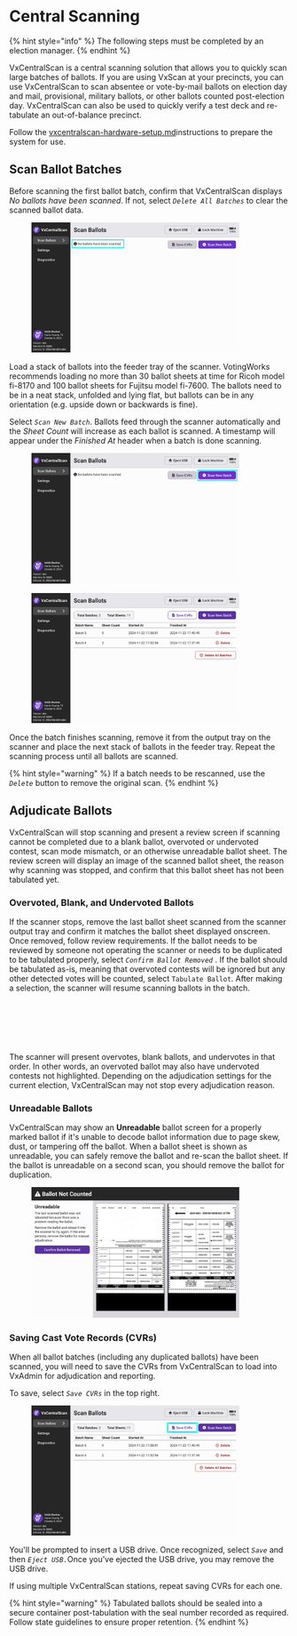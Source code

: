 # Central Scanning

{% hint style="info" %}
The following steps must be completed by an election manager.
{% endhint %}

VxCentralScan is a central scanning solution that allows you to quickly scan large batches of ballots. If you are using VxScan at your precincts, you can use VxCentralScan to scan absentee or vote-by-mail ballots on election day and mail, provisional, military ballots, or other ballots counted post-election day. VxCentralScan can also be used to quickly verify a test deck and re-tabulate an out-of-balance precinct.&#x20;

Follow the [vxcentralscan-hardware-setup.md](vxcentralscan-hardware-setup.md "mention")instructions to prepare the system for use.

## Scan Ballot Batches

Before scanning the first ballot batch, confirm that VxCentralScan displays _No ballots have been scanned_. If not, select _`Delete All Batches`_ to clear the scanned ballot data.

<figure><img src="../.gitbook/assets/no-ballots-scanned copy.png" alt="" width="375"><figcaption></figcaption></figure>

Load a stack of ballots into the feeder tray of the scanner. VotingWorks recommends loading no more than 30 ballot sheets at time for Ricoh model fi-8170 and 100 ballot sheets for Fujitsu model fi-7600. The ballots need to be in a neat stack, unfolded and lying flat, but ballots can be in any orientation (e.g. upside down or backwards is fine).

Select _`Scan New Batch`_. Ballots feed through the scanner automatically and the _Sheet Count_ will increase as each ballot is scanned. A timestamp will appear under the _Finished At_ header when a batch is done scanning.&#x20;

<div><figure><img src="../.gitbook/assets/no-ballots-scanned copy 2.png" alt="" width="375"><figcaption></figcaption></figure> <figure><img src="../.gitbook/assets/cs-ballots-scanned.png" alt="" width="375"><figcaption></figcaption></figure></div>

Once the batch finishes scanning, remove it from the output tray on the scanner and place the next stack of ballots in the feeder tray. Repeat the scanning process until all ballots are scanned.

{% hint style="warning" %}
If a batch needs to be rescanned, use the _`Delete`_ button to remove the original scan.
{% endhint %}

## Adjudicate Ballots

VxCentralScan will stop scanning and present a review screen if scanning cannot be completed due to a blank ballot, overvoted or undervoted contest, scan mode mismatch, or an otherwise unreadable ballot sheet. The review screen will display an image of the scanned ballot sheet, the reason why scanning was stopped, and confirm that this ballot sheet has not been tabulated yet.

### Overvoted, Blank, and Undervoted Ballots

If the scanner stops, remove the last ballot sheet scanned from the scanner output tray and confirm it matches the ballot sheet displayed onscreen. Once removed, follow review requirements. If the ballot needs to be reviewed by someone not operating the scanner or needs to be duplicated to be tabulated properly, select _`Confirm Ballot Removed`_ . If the ballot should be tabulated as-is, meaning that overvoted contests will be ignored but any other detected votes will be counted, select `Tabulate Ballot`.  After making a selection, the scanner will resume scanning ballots in the batch.&#x20;

<div><figure><img src="../.gitbook/assets/overvoted-ballot-cs.png" alt=""><figcaption></figcaption></figure> <figure><img src="../.gitbook/assets/cs-blank-ballot.png" alt=""><figcaption></figcaption></figure> <figure><img src="../.gitbook/assets/cs-undervoted-ballot.png" alt=""><figcaption></figcaption></figure></div>

The scanner will present overvotes, blank ballots, and undervotes in that order. In other words, an overvoted ballot may also have undervoted contests not highlighted. Depending on the adjudication settings for the current election, VxCentralScan may not stop every adjudication reason.

### Unreadable Ballots

VxCentralScan may show an **Unreadable** ballot screen for a properly marked ballot if it's unable to decode ballot information due to page skew, dust, or tampering off the ballot. When a ballot sheet is shown as unreadable, you can safely remove the ballot and re-scan the ballot sheet. If the ballot is unreadable on a second scan, you should remove the ballot for duplication.

<figure><img src="../.gitbook/assets/cs-undreadable.png" alt="" width="375"><figcaption></figcaption></figure>

### Saving Cast Vote Records (CVRs)

When all ballot batches (including any duplicated ballots) have been scanned, you will need to save the CVRs from VxCentralScan to load into VxAdmin for adjudication and reporting.

To save, select _`Save CVRs`_ in the top right.

<figure><img src="../.gitbook/assets/cs-ballots-scanned copy.png" alt="" width="375"><figcaption></figcaption></figure>

You'll be prompted to insert a USB drive. Once recognized, select _`Save`_ and then _`Eject USB.`_&#x4F;nce you've ejected the USB drive, you may remove the USB drive.

If using multiple VxCentralScan stations, repeat saving CVRs for each one.

{% hint style="warning" %}
Tabulated ballots should be sealed into a secure container post-tabulation with the seal number recorded as required. Follow state guidelines to ensure proper retention.
{% endhint %}

